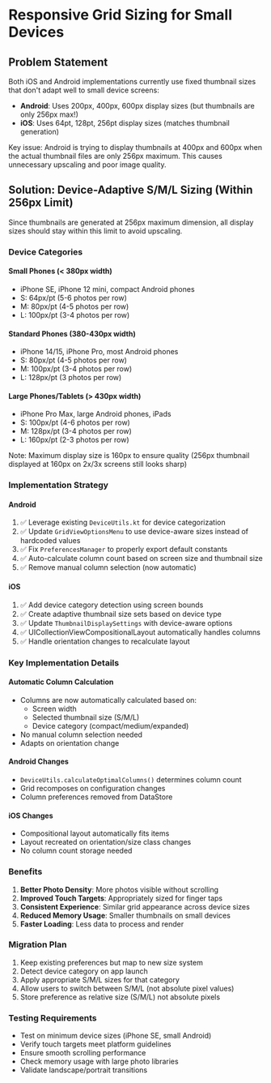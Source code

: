 # Responsive Grid Sizing for Small Devices

## Problem Statement

Both iOS and Android implementations currently use fixed thumbnail sizes that don't adapt well to small device screens:

- **Android**: Uses 200px, 400px, 600px display sizes (but thumbnails are only 256px max!)
- **iOS**: Uses 64pt, 128pt, 256pt display sizes (matches thumbnail generation)

Key issue: Android is trying to display thumbnails at 400px and 600px when the actual thumbnail files are only 256px maximum. This causes unnecessary upscaling and poor image quality.

## Solution: Device-Adaptive S/M/L Sizing (Within 256px Limit)

Since thumbnails are generated at 256px maximum dimension, all display sizes should stay within this limit to avoid upscaling.

### Device Categories

#### Small Phones (< 380px width)
- iPhone SE, iPhone 12 mini, compact Android phones
- S: 64px/pt (5-6 photos per row)
- M: 80px/pt (4-5 photos per row)  
- L: 100px/pt (3-4 photos per row)

#### Standard Phones (380-430px width)
- iPhone 14/15, iPhone Pro, most Android phones
- S: 80px/pt (4-5 photos per row)
- M: 100px/pt (3-4 photos per row)
- L: 128px/pt (3 photos per row)

#### Large Phones/Tablets (> 430px width)
- iPhone Pro Max, large Android phones, iPads
- S: 100px/pt (4-6 photos per row)
- M: 128px/pt (3-4 photos per row)
- L: 160px/pt (2-3 photos per row)

Note: Maximum display size is 160px to ensure quality (256px thumbnail displayed at 160px on 2x/3x screens still looks sharp)

### Implementation Strategy

#### Android
1. ✅ Leverage existing `DeviceUtils.kt` for device categorization
2. ✅ Update `GridViewOptionsMenu` to use device-aware sizes instead of hardcoded values
3. ✅ Fix `PreferencesManager` to properly export default constants
4. ✅ Auto-calculate column count based on screen size and thumbnail size
5. ✅ Remove manual column selection (now automatic)

#### iOS
1. ✅ Add device category detection using screen bounds
2. ✅ Create adaptive thumbnail size sets based on device type
3. ✅ Update `ThumbnailDisplaySettings` with device-aware options
4. ✅ UICollectionViewCompositionalLayout automatically handles columns
5. ✅ Handle orientation changes to recalculate layout

### Key Implementation Details

#### Automatic Column Calculation
- Columns are now automatically calculated based on:
  - Screen width
  - Selected thumbnail size (S/M/L)
  - Device category (compact/medium/expanded)
- No manual column selection needed
- Adapts on orientation change

#### Android Changes
- `DeviceUtils.calculateOptimalColumns()` determines column count
- Grid recomposes on configuration changes
- Column preferences removed from DataStore

#### iOS Changes  
- Compositional layout automatically fits items
- Layout recreated on orientation/size class changes
- No column count storage needed

### Benefits

1. **Better Photo Density**: More photos visible without scrolling
2. **Improved Touch Targets**: Appropriately sized for finger taps
3. **Consistent Experience**: Similar grid appearance across device sizes
4. **Reduced Memory Usage**: Smaller thumbnails on small devices
5. **Faster Loading**: Less data to process and render

### Migration Plan

1. Keep existing preferences but map to new size system
2. Detect device category on app launch
3. Apply appropriate S/M/L sizes for that category
4. Allow users to switch between S/M/L (not absolute pixel values)
5. Store preference as relative size (S/M/L) not absolute pixels

### Testing Requirements

- Test on minimum device sizes (iPhone SE, small Android)
- Verify touch targets meet platform guidelines
- Ensure smooth scrolling performance
- Check memory usage with large photo libraries
- Validate landscape/portrait transitions